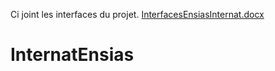 Ci joint les interfaces du projet.
[InterfacesEnsiasInternat.docx](https://github.com/nadas123x/InternatEnsias/files/9646720/InterfacesEnsiasInternat.docx)
# InternatEnsias
